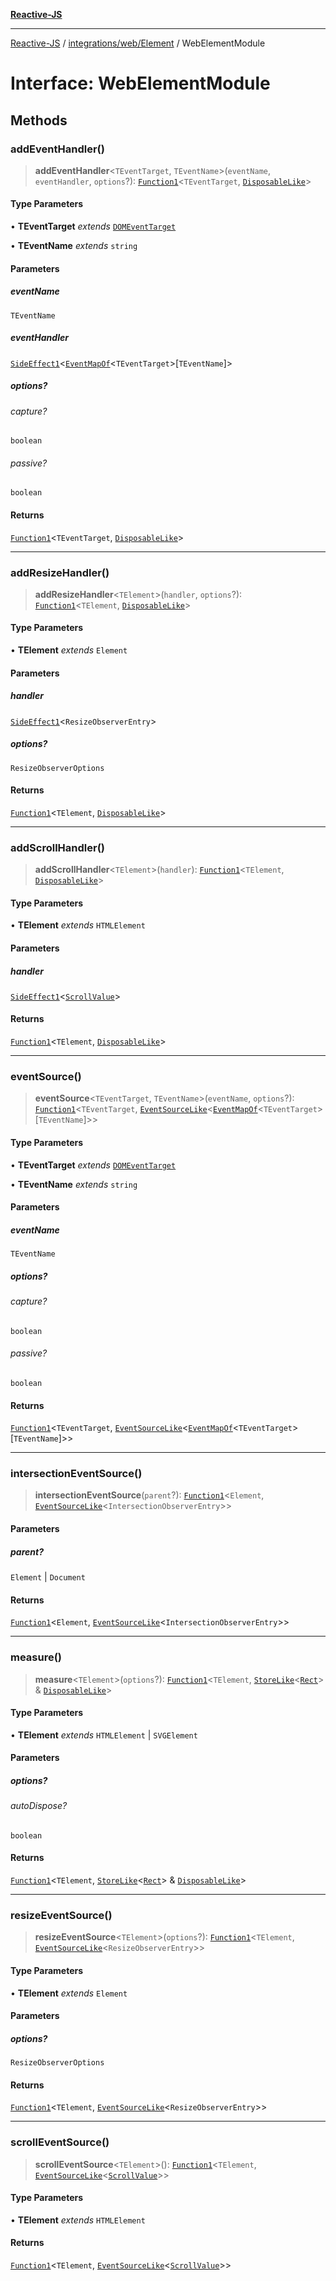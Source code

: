 [**Reactive-JS**](../../../../README.md)

***

[Reactive-JS](../../../../README.md) / [integrations/web/Element](../README.md) / WebElementModule

# Interface: WebElementModule

## Methods

### addEventHandler()

> **addEventHandler**\<`TEventTarget`, `TEventName`\>(`eventName`, `eventHandler`, `options`?): [`Function1`](../../../../functions/type-aliases/Function1.md)\<`TEventTarget`, [`DisposableLike`](../../../../utils/interfaces/DisposableLike.md)\>

#### Type Parameters

• **TEventTarget** *extends* [`DOMEventTarget`](../../type-aliases/DOMEventTarget.md)

• **TEventName** *extends* `string`

#### Parameters

##### eventName

`TEventName`

##### eventHandler

[`SideEffect1`](../../../../functions/type-aliases/SideEffect1.md)\<[`EventMapOf`](../../type-aliases/EventMapOf.md)\<`TEventTarget`\>\[`TEventName`\]\>

##### options?

###### capture?

`boolean`

###### passive?

`boolean`

#### Returns

[`Function1`](../../../../functions/type-aliases/Function1.md)\<`TEventTarget`, [`DisposableLike`](../../../../utils/interfaces/DisposableLike.md)\>

***

### addResizeHandler()

> **addResizeHandler**\<`TElement`\>(`handler`, `options`?): [`Function1`](../../../../functions/type-aliases/Function1.md)\<`TElement`, [`DisposableLike`](../../../../utils/interfaces/DisposableLike.md)\>

#### Type Parameters

• **TElement** *extends* `Element`

#### Parameters

##### handler

[`SideEffect1`](../../../../functions/type-aliases/SideEffect1.md)\<`ResizeObserverEntry`\>

##### options?

`ResizeObserverOptions`

#### Returns

[`Function1`](../../../../functions/type-aliases/Function1.md)\<`TElement`, [`DisposableLike`](../../../../utils/interfaces/DisposableLike.md)\>

***

### addScrollHandler()

> **addScrollHandler**\<`TElement`\>(`handler`): [`Function1`](../../../../functions/type-aliases/Function1.md)\<`TElement`, [`DisposableLike`](../../../../utils/interfaces/DisposableLike.md)\>

#### Type Parameters

• **TElement** *extends* `HTMLElement`

#### Parameters

##### handler

[`SideEffect1`](../../../../functions/type-aliases/SideEffect1.md)\<[`ScrollValue`](../../interfaces/ScrollValue.md)\>

#### Returns

[`Function1`](../../../../functions/type-aliases/Function1.md)\<`TElement`, [`DisposableLike`](../../../../utils/interfaces/DisposableLike.md)\>

***

### eventSource()

> **eventSource**\<`TEventTarget`, `TEventName`\>(`eventName`, `options`?): [`Function1`](../../../../functions/type-aliases/Function1.md)\<`TEventTarget`, [`EventSourceLike`](../../../../events/interfaces/EventSourceLike.md)\<[`EventMapOf`](../../type-aliases/EventMapOf.md)\<`TEventTarget`\>\[`TEventName`\]\>\>

#### Type Parameters

• **TEventTarget** *extends* [`DOMEventTarget`](../../type-aliases/DOMEventTarget.md)

• **TEventName** *extends* `string`

#### Parameters

##### eventName

`TEventName`

##### options?

###### capture?

`boolean`

###### passive?

`boolean`

#### Returns

[`Function1`](../../../../functions/type-aliases/Function1.md)\<`TEventTarget`, [`EventSourceLike`](../../../../events/interfaces/EventSourceLike.md)\<[`EventMapOf`](../../type-aliases/EventMapOf.md)\<`TEventTarget`\>\[`TEventName`\]\>\>

***

### intersectionEventSource()

> **intersectionEventSource**(`parent`?): [`Function1`](../../../../functions/type-aliases/Function1.md)\<`Element`, [`EventSourceLike`](../../../../events/interfaces/EventSourceLike.md)\<`IntersectionObserverEntry`\>\>

#### Parameters

##### parent?

`Element` | `Document`

#### Returns

[`Function1`](../../../../functions/type-aliases/Function1.md)\<`Element`, [`EventSourceLike`](../../../../events/interfaces/EventSourceLike.md)\<`IntersectionObserverEntry`\>\>

***

### measure()

> **measure**\<`TElement`\>(`options`?): [`Function1`](../../../../functions/type-aliases/Function1.md)\<`TElement`, [`StoreLike`](../../../../events/interfaces/StoreLike.md)\<[`Rect`](../../interfaces/Rect.md)\> & [`DisposableLike`](../../../../utils/interfaces/DisposableLike.md)\>

#### Type Parameters

• **TElement** *extends* `HTMLElement` \| `SVGElement`

#### Parameters

##### options?

###### autoDispose?

`boolean`

#### Returns

[`Function1`](../../../../functions/type-aliases/Function1.md)\<`TElement`, [`StoreLike`](../../../../events/interfaces/StoreLike.md)\<[`Rect`](../../interfaces/Rect.md)\> & [`DisposableLike`](../../../../utils/interfaces/DisposableLike.md)\>

***

### resizeEventSource()

> **resizeEventSource**\<`TElement`\>(`options`?): [`Function1`](../../../../functions/type-aliases/Function1.md)\<`TElement`, [`EventSourceLike`](../../../../events/interfaces/EventSourceLike.md)\<`ResizeObserverEntry`\>\>

#### Type Parameters

• **TElement** *extends* `Element`

#### Parameters

##### options?

`ResizeObserverOptions`

#### Returns

[`Function1`](../../../../functions/type-aliases/Function1.md)\<`TElement`, [`EventSourceLike`](../../../../events/interfaces/EventSourceLike.md)\<`ResizeObserverEntry`\>\>

***

### scrollEventSource()

> **scrollEventSource**\<`TElement`\>(): [`Function1`](../../../../functions/type-aliases/Function1.md)\<`TElement`, [`EventSourceLike`](../../../../events/interfaces/EventSourceLike.md)\<[`ScrollValue`](../../interfaces/ScrollValue.md)\>\>

#### Type Parameters

• **TElement** *extends* `HTMLElement`

#### Returns

[`Function1`](../../../../functions/type-aliases/Function1.md)\<`TElement`, [`EventSourceLike`](../../../../events/interfaces/EventSourceLike.md)\<[`ScrollValue`](../../interfaces/ScrollValue.md)\>\>
